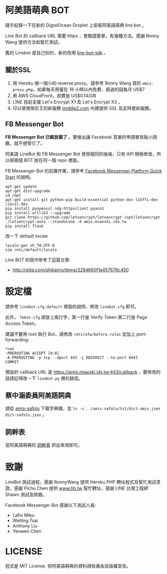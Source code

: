 阿美語萌典 BOT
==============
隨手紀錄一下在新的 DigtalOcean Droplet 上安裝阿美語萌典 line bot 。

Line Bot 的 callback URL 需要 https ，會驗證簽章，有幾種方法。感謝 Ronny Wang 提供方法和幫忙測試。

舊的 Linebot 是自己刻的，新的改用 [line-bot-sdk](https://github.com/line/line-bot-sdk-python) 。


關於SSL
-------
1. 用 Heroku 做一個小的 reverse proxy。請參考 Ronny Wang 寫的 `amis-proxy.php`。如果每天用量在 18 小時以內免費，超過的話每月 US$7
2. 用 AWS CloudFront，收費是 US$0.14/GB
3. LINE 目前支援 Let's Encrypt X1 及 Let's Encrypt X3 。
4. 可以使用榮尼王的新服務 [middle2.com](middle2.com) 內建提供 SSL 及定時更新服務。


FB Messenger Bot
----------------

**FB Messenger Bot 已經放棄了** 。要做出讓 Facebook 買單的申請單有點小困難，就不想管它了。

阿美語 LineBot 和 FB Messenger Bot 使用相同的後端，只有 API 稍做修改，所以把兩個 BOT 放在同一個 repo 裡面。

FB Messenger Bot 的前置作業，請參考 [Facebook Messenger Platform Quick Start](https://developers.facebook.com/docs/messenger-platform/quickstart) 的說明。

```
apt-get update
apt-get dist-upgrade
cd /opt
apt-get install git python-pip build-essential python-dev libffi-dev libssl-dev
pip install pyopenssl ndg-httpsclient pyasn1
pip install urllib3 --upgrade
git clone https://github.com/letsencrypt/letsencrypt /opt/letsencrypt
./letsencrypt-auto --standalone -d amis.miaoski.idv.tw
pip install flask
```

改一下 default locale 
```
locale-gen zh_TW.UTF-8
vim /etc/default/locale
```

Line BOT 的寫作參考了這篇文章:
* http://qiita.com/shikajiro/items/329d660f1a457676c450


設定檔
======
請參考 `linebot.cfg.default` 裡面的說明，修改 `linebot.cfg` 即可。

此外， `fbbot.cfg` 請放上兩行字，第一行是 Verify Token 第二行是 Page Access Token。

建議不要用 root 執行 Bot，請修改 `/etc/ufw/before.rules` 並加上 port-forwarding:

```
*nat
:PREROUTING ACCEPT [0:0]
-A PREROUTING -p tcp --dport 443 -j REDIRECT --to-port 8443 
COMMIT
```

預設的 callback URL 是 https://amis.miaoski.idv.tw:443/callback ，要修改的話請記得改一下 `linebot.py` 裡的路徑。



蔡中涵委員阿美語詞典
--------------------
請從 [amis-safolu](https://github.com/miaoski/amis-safolu/) 下載字典檔，並 `ln -s ../amis-safolu/txt/dict-amis.json dict-safolu.json` 。


詞幹表
------
從阿美語萌典的 [詞幹表](https://raw.githubusercontent.com/g0v/amis-moedict/master/amis-deploy/s/stem-words.json) 抓出來用即可。


致謝
====
LineBot 測試過程，感謝 RonnyWang 提供 Heroku PHP 轉址程式及幫忙測試憑證，感謝 Pichu Chen 提供 www.tih.tw 幫忙轉址，感謝 LINE 台灣工程師 Shawn 測試及除錯。

Facebook Messenger Bot 感謝以下測試人員:
* Lafin Miku
* Weiting Tsai
* Anthony Liu
* Yenwen Chen

LICENSE
=======
程式是 MIT License, 但阿美語萌典的資料請依循各該版權宣告。
